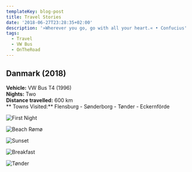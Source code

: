 ```yaml
---
templateKey: blog-post
title: Travel Stories
date: '2018-06-27T23:28:35+02:00'
description: '»Wherever you go, go with all your heart.« • Confucius'
tags:
  - Travel
  - VW Bus
  - OnTheRoad
---
```

## **Danmark (2018)**

**Vehicle:** VW Bus T4 (1996)\
**Nights:** Two\
**Distance travelled:** 600 km\
** Towns Visited:** Flensburg - Sønderborg - Tønder - Eckernförde

![First Night](/img/firstnight.png)

![Beach Rømø](/img/beach.png)

![Sunset](/img/sunset.png)

![Breakfast](/img/breakfast.png)

![Tønder](/img/tønder.png)

